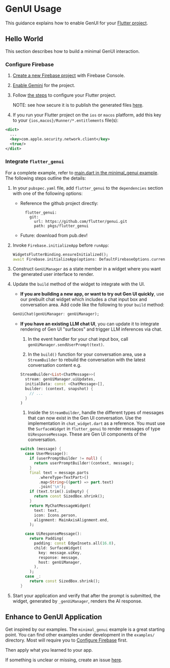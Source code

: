 # GenUI Usage

This guidance explains how to enable GenUI for your
[Flutter project](https://docs.flutter.dev/reference/create-new-app).

## Hello World

This section describes how to build a minimal
GenUI interaction.

### Configure Firebase

1. [Create a new Firebase project](https://support.google.com/appsheet/answer/10104995) with Firebase Console.

1. [Enable Gemini](https://firebase.google.com/docs/gemini-in-firebase/set-up-gemini)
for the project.

1. Follow [the steps](https://firebase.google.com/docs/flutter/setup)
to configure your Flutter project.

    NOTE: see how secure it is to publish the generated files
    [here](https://firebase.google.com/docs/projects/learn-more#config-files-objects).

1. If you run your Flutter project on the `ios` or `macos` platform, add this key to your
`{ios,macos}/Runner/*.entitlements` file(s):

  ```xml
  <dict>
    ...
    <key>com.apple.security.network.client</key>
    <true/>
  </dict>
  ```

### Integrate `flutter_genui`

For a complete example, refer to [main.dart in the minimal_genui example](../examples/minimal_genui/lib/main.dart). The following steps outline the details:

1. In your `pubspec.yaml` file, add `flutter_genui` to the `dependencies` section with one of the following options:

    * Reference the github project directly:

      ```
        flutter_genui:
          git:
            url: https://github.com/flutter/genui.git
            path: pkgs/flutter_genui
      ```

     * Future: download from pub.dev!

1. Invoke `Firebase.initializeApp` before `runApp`:

    ```dart
    WidgetsFlutterBinding.ensureInitialized();
    await Firebase.initializeApp(options: DefaultFirebaseOptions.currentPlatform);
    ```

1. Construct `GenUiManager` as a state member in a widget where
you want the generated user interface to render.

1. Update the `build` method of the widget to integrate with the UI.
    - **If you are building a new app, or want to try out Gen UI quickly**, use our prebuilt chat widget which includes a chat input box and conversation area. Add code like the following to your `build` method:
    ```dart
    GenUiChat(genUiManager: genUiManager);
    ```

    - **If you have an existing LLM chat UI**, you can update it to integrate rendering of Gen UI "surfaces" and trigger LLM inferences via chat.

        1. In the event handler for your chat input box, call `genUiManager.sendUserPrompt(text)`.

        1. In the `build()` function for your conversation area, use a `StreamBuilder` to rebuild the conversation with the latest conversation content e.g.

        ```dart
        StreamBuilder<List<ChatMessage>>(
          stream: genUiManager.uiUpdates,
          initialData: const <ChatMessage>[],
          builder: (context, snapshot) {
            // ...
          }
        )
        ```

        1. Inside the `StreamBuilder`, handle the different types of messages that can now exist in the Gen UI conversation. Use the implementation in `chat_widget.dart` as a reference. You must use the `SurfaceWidget` in `flutter_genui` to render messages of type `UiResponseMessage`. These are Gen UI components of the conversation.
        ```dart
        switch (message) {
          case UserMessage():
            if (userPromptBuilder != null) {
              return userPromptBuilder!(context, message);
            }
            final text = message.parts
                .whereType<TextPart>()
                .map<String>((part) => part.text)
                .join('\n');
            if (text.trim().isEmpty) {
              return const SizedBox.shrink();
            }
            return MyChatMessageWidget(
              text: text,
              icon: Icons.person,
              alignment: MainAxisAlignment.end,
            );

          case UiResponseMessage():
            return Padding(
              padding: const EdgeInsets.all(16.0),
              child: SurfaceWidget(
                key: message.uiKey,
                response: message,
                host: genUiManager,
              ),
            );
          case _:
            return const SizedBox.shrink();
        }
        ```

1. Start your application and verify that after the prompt is submitted,
the widget, generated by `_genUiManager`, renders the AI response.

## Enhance to GenUI Application

Get inspired by our examples. The `minimal_genui` example is a great starting point.
You can find other examples under development in the `examples/` directory.
Most will require you to [Configure Firebase](#configure-firebase) first.

Then apply what you learned to your app.

If something is unclear or missing, create an issue [here](https://github.com/flutter/genui/issues).
